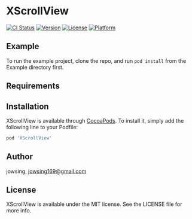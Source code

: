 # XScrollView

[![CI Status](https://img.shields.io/travis/jowsing/XScrollView.svg?style=flat)](https://travis-ci.org/jowsing/XScrollView)
[![Version](https://img.shields.io/cocoapods/v/XScrollView.svg?style=flat)](https://cocoapods.org/pods/XScrollView)
[![License](https://img.shields.io/cocoapods/l/XScrollView.svg?style=flat)](https://cocoapods.org/pods/XScrollView)
[![Platform](https://img.shields.io/cocoapods/p/XScrollView.svg?style=flat)](https://cocoapods.org/pods/XScrollView)

## Example

To run the example project, clone the repo, and run `pod install` from the Example directory first.

## Requirements

## Installation

XScrollView is available through [CocoaPods](https://cocoapods.org). To install
it, simply add the following line to your Podfile:

```ruby
pod 'XScrollView'
```

## Author

jowsing, jowsing169@gmail.com

## License

XScrollView is available under the MIT license. See the LICENSE file for more info.
